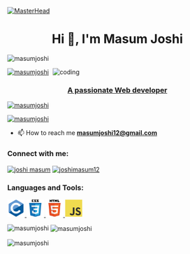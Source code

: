 [![MasterHead](https://cdn.dribbble.com/users/1059583/screenshots/4171367/coding-freak.gif)](https://MASUMJOSHI.io)
<h1 align="center">Hi 👋, I'm Masum Joshi</h1>
<p align="left"> <img src="https://komarev.com/ghpvc/?username=masumjoshi&label=Profile%20views&color=0e75b6&style=flat" alt="masumjoshi" /> </p>
<img align="right" alt="coding" width="400" src="https://user-images.githubusercontent.com/55389276/140866485-8fb1c876-9a8f-4d6a-98dc-08c4981eaf70.gif">

<p align="left"> <a href="https://github.com/ryo-ma/github-profile-trophy"><img src="https://github-profile-trophy.vercel.app/?username=masumjoshi" alt="masumjoshi" />
<h3 align="center">A passionate Web developer</h3>

<p align="left"> <img src="https://komarev.com/ghpvc/?username=masumjoshi&label=Profile%20views&color=0e75b6&style=flat" alt="masumjoshi" /> </p>

<p align="left"> <a href="https://github.com/ryo-ma/github-profile-trophy"><img src="https://github-profile-trophy.vercel.app/?username=masumjoshi" alt="masumjoshi" /></a> </p>

- 📫 How to reach me **masumjoshi12@gmail.com**

<h3 align="left">Connect with me:</h3>
<p align="left">
<a href="https://linkedin.com/in/joshi masum" target="blank"><img align="center" src="https://raw.githubusercontent.com/rahuldkjain/github-profile-readme-generator/master/src/images/icons/Social/linked-in-alt.svg" alt="joshi masum" height="30" width="40" /></a>
<a href="https://instagram.com/joshimasum12" target="blank"><img align="center" src="https://raw.githubusercontent.com/rahuldkjain/github-profile-readme-generator/master/src/images/icons/Social/instagram.svg" alt="joshimasum12" height="30" width="40" /></a>
</p>

<h3 align="left">Languages and Tools:</h3>
<p align="left"> <a href="https://www.cprogramming.com/" target="_blank" rel="noreferrer"> <img src="https://raw.githubusercontent.com/devicons/devicon/master/icons/c/c-original.svg" alt="c" width="40" height="40"/> </a> <a href="https://www.w3schools.com/css/" target="_blank" rel="noreferrer"> <img src="https://raw.githubusercontent.com/devicons/devicon/master/icons/css3/css3-original-wordmark.svg" alt="css3" width="40" height="40"/> </a> <a href="https://www.w3.org/html/" target="_blank" rel="noreferrer"> <img src="https://raw.githubusercontent.com/devicons/devicon/master/icons/html5/html5-original-wordmark.svg" alt="html5" width="40" height="40"/> </a> <a href="https://developer.mozilla.org/en-US/docs/Web/JavaScript" target="_blank" rel="noreferrer"> <img src="https://raw.githubusercontent.com/devicons/devicon/master/icons/javascript/javascript-original.svg" alt="javascript" width="40" height="40"/> </a> </p>

<p><img align="left" src="https://github-readme-stats.vercel.app/api/top-langs?username=masumjoshi&show_icons=true&locale=en&layout=compact" alt="masumjoshi" /></p>

<p>&nbsp;<img align="center" src="https://github-readme-stats.vercel.app/api?username=masumjoshi&show_icons=true&locale=en" alt="masumjoshi" /></p>

<p><img align="center" src="https://github-readme-streak-stats.herokuapp.com/?user=masumjoshi&" alt="masumjoshi" /></p>

